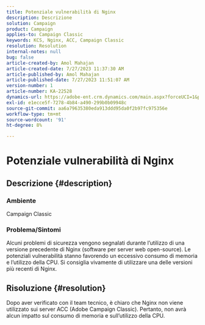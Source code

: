 ```yaml
---
title: Potenziale vulnerabilità di Nginx
description: Descrizione
solution: Campaign
product: Campaign
applies-to: Campaign Classic
keywords: KCS, Nginx, ACC, Campaign Classic
resolution: Resolution
internal-notes: null
bug: false
article-created-by: Amol Mahajan
article-created-date: 7/27/2023 11:37:30 AM
article-published-by: Amol Mahajan
article-published-date: 7/27/2023 11:51:07 AM
version-number: 1
article-number: KA-22528
dynamics-url: https://adobe-ent.crm.dynamics.com/main.aspx?forceUCI=1&pagetype=entityrecord&etn=knowledgearticle&id=2f24ebf6-712c-ee11-bdf4-6045bd006079
exl-id: e1ecce5f-7278-4b84-a490-299b0b09948c
source-git-commit: aa6a79635380eda913ddd95da0f2b97fc975356e
workflow-type: tm+mt
source-wordcount: '91'
ht-degree: 8%

---
```


# Potenziale vulnerabilità di Nginx

## Descrizione {#description}


### <b>Ambiente</b>

Campaign Classic



### <b>Problema/Sintomi</b>

Alcuni problemi di sicurezza vengono segnalati durante l’utilizzo di una versione precedente di Nginx (software per server web open-source). Le potenziali vulnerabilità stanno favorendo un eccessivo consumo di memoria e l’utilizzo della CPU. Si consiglia vivamente di utilizzare una delle versioni più recenti di Nginx.


## Risoluzione {#resolution}


Dopo aver verificato con il team tecnico, è chiaro che Nginx non viene utilizzato sui server ACC (Adobe Campaign Classic). Pertanto, non avrà alcun impatto sul consumo di memoria e sull’utilizzo della CPU.
